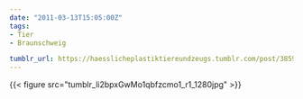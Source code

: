 ```yaml
---
date: "2011-03-13T15:05:00Z"
tags:
- Tier
- Braunschweig

tumblr_url: https://haesslicheplastiktiereundzeugs.tumblr.com/post/3859650238
---
```

{{< figure src="tumblr_li2bpxGwMo1qbfzcmo1_r1_1280jpg" >}} 
